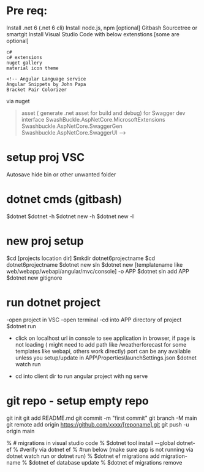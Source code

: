 # Pre req: 
Install .net 6 (.net 6 cli)
Install node.js, npm [optional]
Gitbash
Sourcetree or smartgit
Install Visual Studio Code with below extenstions [some are optional]

    c#
    c# extensions
    nuget gallery
    material icon theme

    <!-- Angular Language service
    Angular Snippets by John Papa
    Bracket Pair Colorizer

via nuget
>asset ( generate .net asset for build and debug)
> for Swagger dev interface
SwashBuckle.AspNetCore.MicrosoftExtensions 
Swashbuckle.AspNetCore.SwaggerGen  
Swashbuckle.AspNetCore.SwaggerUI   -->


# setup proj VSC
Autosave
hide bin or other unwanted folder

# dotnet cmds (gitbash)
$dotnet
$dotnet -h
$dotnet new -h
$dotnet new -l

# new proj setup
$cd [projects location dir]
$mkdir dotnet6projectname
$cd dotnet6projectname
$dotnet new sln
$dotnet new [templatename like web/webapp/webapi/angular/mvc/console] -o APP
$dotnet sln add APP
$dotnet new gitignore

# run dotnet project
-open project in VSC
-open terminal
-cd into APP directory of project
$dotnet run
* click on localhost url in console to see application in browser, if page is not loading ( might need to add path like /weatherforecast for some templates like webapi, others work directly) port can be any available unless you setup/update in APP\Properties\launchSettings.json
$dotnet watch run
- cd into client dir to run angular project with ng serve

# git repo - setup empty repo 
git init
git add README.md
git commit -m "first commit"
git branch -M main
git remote add origin https://github.com/xxxx/[reponame].git
git push -u origin main


% # migrations in visual studio code
% $dotnet tool install --global dotnet-ef
% #verify via dotnet ef
% #run below (make sure app is not running via dotnet watch run or dotnet run)
% $dotnet ef migrations add migration-name
% $dotnet ef database update
% $dotnet ef migrations remove



